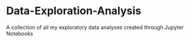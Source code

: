 # Data-Exploration-Analysis

A collection of all my exploratory data analyses created through Jupyter Notebooks
